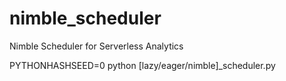 # nimble_scheduler
Nimble Scheduler for Serverless Analytics

PYTHONHASHSEED=0 python [lazy/eager/nimble]_scheduler.py
